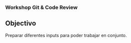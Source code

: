 ### Workshop Git & Code Review

## Objectivo
Preparar diferentes inputs para poder trabajar en conjunto.
